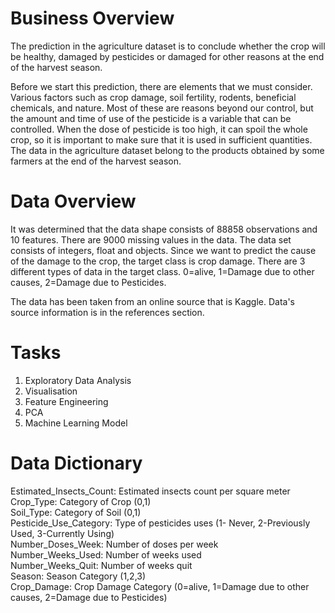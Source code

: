 # Business Overview

The prediction in the agriculture dataset is to conclude whether the crop will be healthy, damaged by pesticides or damaged for other reasons at the end of the harvest season. <br/>

Before we start this prediction, there are elements that we must consider. Various factors such as crop damage, soil fertility, rodents, beneficial chemicals, and nature. Most of these are reasons beyond our control, but the amount and time of use of the pesticide is a variable that can be controlled. When the dose of pesticide is too high, it can spoil the whole crop, so it is important to make sure that it is used in sufficient quantities. The data in the agriculture dataset belong to the products obtained by some farmers at the end of the harvest season.

# Data Overview

It was determined that the data shape consists of 88858 observations and 10 features. There are 9000 missing values in the data. The data set consists of integers, float and objects. Since we want to predict the cause of the damage to the crop, the target class is crop damage. There are 3 different types of data in the target class. 0=alive, 1=Damage due to other causes, 2=Damage due to Pesticides.

The data has been taken from an online source that is Kaggle. Data's source information is in the references section.

# Tasks

1.	Exploratory Data Analysis <br/>
2.	Visualisation <br/>
3.	Feature Engineering <br/>
4.	PCA <br/>
5.	Machine Learning Model <br/>

# Data Dictionary

Estimated_Insects_Count:  Estimated insects count per square meter <br/>
Crop_Type: Category of Crop (0,1) <br/>
Soil_Type: Category of Soil (0,1) <br/>
Pesticide_Use_Category: Type of pesticides uses (1- Never, 2-Previously Used, 3-Currently Using) <br/>
Number_Doses_Week: Number of doses per week <br/>
Number_Weeks_Used: Number of weeks used <br/>
Number_Weeks_Quit: Number of weeks quit <br/>
Season: Season Category (1,2,3) <br/>
Crop_Damage: Crop Damage Category (0=alive, 1=Damage due to other causes, 2=Damage due to Pesticides)

